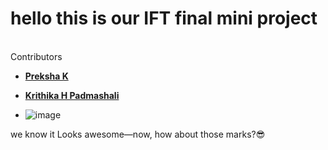 # hello this is our IFT final mini project 

<br>  Contributors </br>
- **[Preksha K](https://github.com/preksha2204)**
- **[Krithika H Padmashali](https://github.com/KrithikaPadmashali)**
  
- ![image](https://github.com/user-attachments/assets/f8f680a7-3fd9-4220-b4cb-9ae2533754f9)

we know it Looks awesome—now, how about those marks?😎
